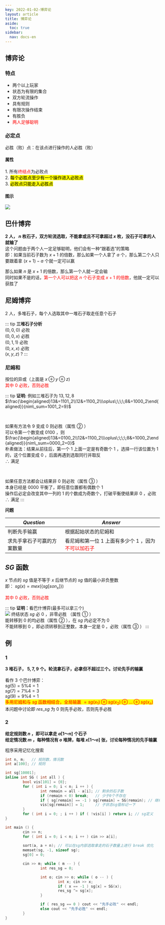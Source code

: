 ```yaml
---
key: 2022-01-02-博弈论
layout: article
title: 博弈论
aside:
  toc: true
sidebar:
  nav: docs-en
---
```


## 博弈论

### 特点

<ul>
  <li>两个以上玩家</li>
  <li>状态为有限的集合</li>
  <li>双方轮流操作</li>
  <li>具有规则</li>
  <li>有限次操作结束</li>  
  <li>有胜负</li>
  <li><span style="color: red;">两人足够聪明</span></li>
</ul>

### 必定点

必胜（败）点：在该点进行操作的人必胜（败）

#### 属性

$1.$ 所有<span style="color: red;">终结点</span>为必败点\
$2.$ <mark>每个必胜点至少有一个操作进入必败点</mark>\
$3.$ <mark>必败点只能走入必胜点</mark>

#### 图示

<img src="https://s2.loli.net/2022/01/02/XPn3aRLEVf8j9tW.png">




## 巴什博弈

<b>$2$ 人， $n$ 枚石子，双方轮流选取，不能拿或且不可拿超过 $x$ 枚，没石子可拿的人就输了</b>\
这个问题由于两个人一定足够聪明，他们会有一种“跟着选”的策略\
即：如果当前石子数为 $x+1$ 的倍数，那么如果一个人拿了 $a$ 个，那么第二个人只要跟着拿 $(x+1)-a$ 个就一定可以赢

那么如果 $n$ 是 $x+1$ 的倍数，那么第一个人就一定会输\
同时如果不是的话，<span style="color: red;">第一个人可以把这 $n$ 个石子变成 $x+1$ 的倍数</span>，他就一定可以获胜了



## 尼姆博弈

$2$ 人，多堆石子，每个人选取其中一堆石子取走任意个石子

::: tip
<b>三堆石子分析</b>\
$(0,0,0)$ 必败\
$(0,0,x)$ 必胜\
$(0,1,1)$ 必败\
$(0,x,x)$ 必败\
$(x,y,z)$ $?$
:::

### 尼姆和

按位的异或（上面是 $x\oplus y\oplus z$)\
<span style="color: red;">其中 $0$ 必败，否则必胜</span>

::: tip
<b>证明:</b>
例如三堆石子为 $13,12,8$<br>
$\frac{\begin{aligned}13&=1101_2\\12&=1100_2\\\oplus\;\;\;\;8&=1000_2\end{aligned}}{nim\_sum=1001_2=9}$<br>
  
<br>
  
如果有方法令 $9$ 变成 $0$ 则必胜（属性 $②$ ）<br>
可以令第一个数变成 $0100$ ，则<br>
$\frac{\begin{aligned}13&=0100_2\\12&=1100_2\\\oplus\;\;\;\;8&=1000_2\end{aligned}}{nim\_sum=0000_2=0}$<br>
朴素做法：结果从前往后，第一个 $1$ 上面一定是有奇数个 $1$ ，选择一行该位置为 $1$ 的，这个位置变成 $0$ ，后面再遇到选取同行并取反\
$\therefore$ 满足<br>
  
<br>
  
如果任意方法都会让结果非 $0$ 则必败（属性 $③$ ）\
本身已经是 $0000$ 平衡了，即任意位置都有偶数个 $1$\
操作后必定会改变其中一列的 $1$ 的个数成为奇数个，打破平衡使结果非 $0$ ，必败\
$\therefore$ 满足
:::


**问题**

| $Question$                 | $Answer$                                                     |
| -------------------------- | ------------------------------------------------------------ |
| 判断先手输赢               | 根据起始状态的尼姆和                                         |
| 求先手拿石子可赢的方案数量 | 看尼姆和第一位 $1$ 上面有多少个 $1$ ，因为<span style="color: red;">不可以加石子</span> |



## $SG$ 函数

$x$ 节点的 $sg$ 值是不等于 $x$ 后继节点的 $sg$ 值的最小非负整数\
即： $sg(x)=mex(\{sg[son_x]\})$

<span style="color: red;">其中 $0$ 必败，否则必胜</span>

::: tip
<b>证明：</b>看巴什博弈(最多可以拿三个)\
<img src="https://s2.loli.net/2022/01/02/NUyx4wjbIA1tYnd.png">
终结状态 $sg$ 必 $0$ ，非零必胜 （属性 $①$ ）\
能转移到 $0$ 的均必胜（属性 $②$ ），在 $sg$ 内必定不为 $0$\
不能转移到 $0$ ，即必须转移到正整数，本身一定是 $0$ ，必败（属性 $③$ ）
:::

## 例

### 1

<b>$3$ 堆石子， $5,7,9$ 个。轮流拿石子，必拿但不超过三个。讨论先手的输赢</b>\
\
看作 $3$ 个巴什博弈：\
$sg(5)=5\%4=1$\
$sg(7)=7\%4=3$\
$sg(9)=9\%4=1$\
<mark><span style="color: red;">多用尼姆和与 $sg$ 函数相结合，全局输赢 $=sg(x_1)\oplus sg(x_2)\oplus\dots\oplus sg(x_n)$</span></mark>\
本问题中讨论即 $res\_sg$ 为 $0$ 则先手必败，否则先手必胜

### 2

<b>给定规则数 $n$ ，即可以拿走 $a[1～n]$ 个石子</b>\
<b>给定情况数 $m$ ，每种情况有 $o$ 堆牌，每堆 $x[1～o]$ 张，讨论每种情况的先手输赢</b>



程序采用记忆化搜索

```cpp
int n, m;   // 规则数，情况数
int a[100]; // 规则

int sg[10001];
inline int SG ( int all ) {
        bool vis[101] = {0};
        for ( int i = 0; i < n; i ++ ) {
                int remain = all - a[i]; // 剩余的石子数
                if (remain < 0) break;   // 少于0个不存在
                if ( sg[remain] == -1 ) sg[remain] = SG(remain); // 继续递归子状态的sg值
                vis[sg[remain]] = 1;     // 子状态sg值标记一下
        }
        for ( int i = 0; ; i ++ ) if ( !vis[i] ) return i; // sg定义
}

int main () {
        cin >> n; 
        for ( int i = 0; i < n; i ++ ) cin >> a[i];
        
        sort(a, a + n); // 可以在sg内部选取拿走的石子数量上进行 break 优化
        memset(sg, -1, sizeof sg);
        sg[0] = 0;

        cin >> m; while ( m -- ) {
                int res_sg = 0;

                int o; cin >> o; while ( o -- ) {
                        int x; cin >> x;
                        if ( x == -1 ) sg[x] = SG(x);
                        res_sg ^= sg[x];
                }

                if ( res_sg == 0 ) cout << "先手必败" << endl;
                else cout << "先手必胜" << endl;
        }
}
```

